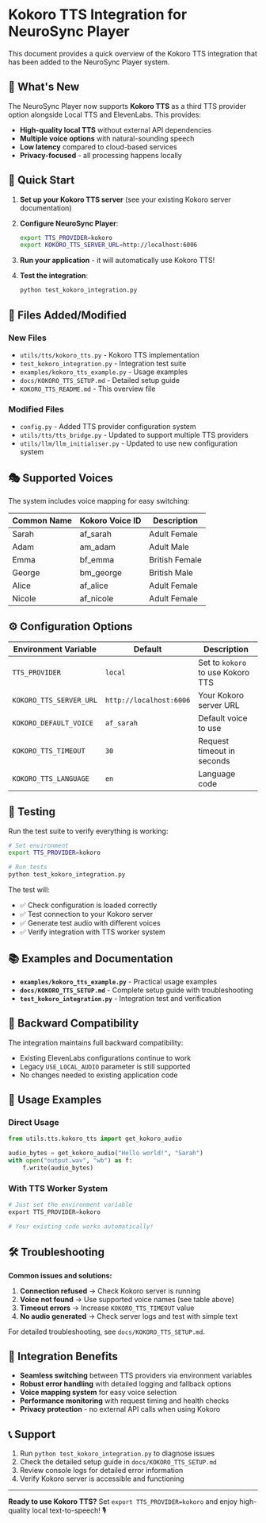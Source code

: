 # Kokoro TTS Integration for NeuroSync Player

This document provides a quick overview of the Kokoro TTS integration that has been added to the NeuroSync Player system.

## 🎯 What's New

The NeuroSync Player now supports **Kokoro TTS** as a third TTS provider option alongside Local TTS and ElevenLabs. This provides:

- **High-quality local TTS** without external API dependencies
- **Multiple voice options** with natural-sounding speech
- **Low latency** compared to cloud-based services
- **Privacy-focused** - all processing happens locally

## 🚀 Quick Start

1. **Set up your Kokoro TTS server** (see your existing Kokoro server documentation)

2. **Configure NeuroSync Player**:
   ```bash
   export TTS_PROVIDER=kokoro
   export KOKORO_TTS_SERVER_URL=http://localhost:6006
   ```

3. **Run your application** - it will automatically use Kokoro TTS!

4. **Test the integration**:
   ```bash
   python test_kokoro_integration.py
   ```

## 📁 Files Added/Modified

### New Files
- `utils/tts/kokoro_tts.py` - Kokoro TTS implementation
- `test_kokoro_integration.py` - Integration test suite
- `examples/kokoro_tts_example.py` - Usage examples
- `docs/KOKORO_TTS_SETUP.md` - Detailed setup guide
- `KOKORO_TTS_README.md` - This overview file

### Modified Files
- `config.py` - Added TTS provider configuration system
- `utils/tts/tts_bridge.py` - Updated to support multiple TTS providers
- `utils/llm/llm_initialiser.py` - Updated to use new configuration system

## 🎭 Supported Voices

The system includes voice mapping for easy switching:

| Common Name | Kokoro Voice ID | Description |
|-------------|----------------|-------------|
| Sarah | af_sarah | Adult Female |
| Adam | am_adam | Adult Male |
| Emma | bf_emma | British Female |
| George | bm_george | British Male |
| Alice | af_alice | Adult Female |
| Nicole | af_nicole | Adult Female |

## ⚙️ Configuration Options

| Environment Variable | Default | Description |
|---------------------|---------|-------------|
| `TTS_PROVIDER` | `local` | Set to `kokoro` to use Kokoro TTS |
| `KOKORO_TTS_SERVER_URL` | `http://localhost:6006` | Your Kokoro server URL |
| `KOKORO_DEFAULT_VOICE` | `af_sarah` | Default voice to use |
| `KOKORO_TTS_TIMEOUT` | `30` | Request timeout in seconds |
| `KOKORO_TTS_LANGUAGE` | `en` | Language code |

## 🧪 Testing

Run the test suite to verify everything is working:

```bash
# Set environment
export TTS_PROVIDER=kokoro

# Run tests
python test_kokoro_integration.py
```

The test will:
- ✅ Check configuration is loaded correctly
- ✅ Test connection to your Kokoro server
- ✅ Generate test audio with different voices
- ✅ Verify integration with TTS worker system

## 📚 Examples and Documentation

- **`examples/kokoro_tts_example.py`** - Practical usage examples
- **`docs/KOKORO_TTS_SETUP.md`** - Complete setup guide with troubleshooting
- **`test_kokoro_integration.py`** - Integration test and verification

## 🔄 Backward Compatibility

The integration maintains full backward compatibility:
- Existing ElevenLabs configurations continue to work
- Legacy `USE_LOCAL_AUDIO` parameter is still supported
- No changes needed to existing application code

## 🎵 Usage Examples

### Direct Usage
```python
from utils.tts.kokoro_tts import get_kokoro_audio

audio_bytes = get_kokoro_audio("Hello world!", "Sarah")
with open("output.wav", "wb") as f:
    f.write(audio_bytes)
```

### With TTS Worker System
```python
# Just set the environment variable
export TTS_PROVIDER=kokoro

# Your existing code works automatically!
```

## 🛠️ Troubleshooting

**Common issues and solutions:**

1. **Connection refused** → Check Kokoro server is running
2. **Voice not found** → Use supported voice names (see table above)
3. **Timeout errors** → Increase `KOKORO_TTS_TIMEOUT` value
4. **No audio generated** → Check server logs and test with simple text

For detailed troubleshooting, see `docs/KOKORO_TTS_SETUP.md`.

## 🎉 Integration Benefits

- **Seamless switching** between TTS providers via environment variables
- **Robust error handling** with detailed logging and fallback options
- **Voice mapping system** for easy voice selection
- **Performance monitoring** with request timing and health checks
- **Privacy protection** - no external API calls when using Kokoro

## 📞 Support

1. Run `python test_kokoro_integration.py` to diagnose issues
2. Check the detailed setup guide in `docs/KOKORO_TTS_SETUP.md`
3. Review console logs for detailed error information
4. Verify Kokoro server is accessible and functioning

---

**Ready to use Kokoro TTS?** Set `export TTS_PROVIDER=kokoro` and enjoy high-quality local text-to-speech! 🎙️ 